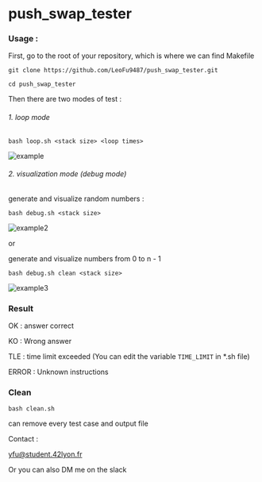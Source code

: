 # push_swap_tester

### Usage :

First, go to the root of your repository, which is where we can find Makefile

```git clone https://github.com/LeoFu9487/push_swap_tester.git```

```cd push_swap_tester```

Then there are two modes of test :

###### 1. loop mode

```bash loop.sh <stack size> <loop times>```

![example](https://user-images.githubusercontent.com/70040774/118051305-0b7fa580-b381-11eb-9568-36b44748b10f.png)


###### 2. visualization mode (debug mode)

generate and visualize random numbers : 

```bash debug.sh <stack size>```

![example2](https://user-images.githubusercontent.com/70040774/118052309-cceaea80-b382-11eb-8c9d-39675e9143ba.png)

or

generate and visualize numbers from 0 to n - 1

```bash debug.sh clean <stack size>```

![example3](https://user-images.githubusercontent.com/70040774/118052350-daa07000-b382-11eb-95e4-c8715f70cc05.png)

### Result 

OK : answer correct

KO : Wrong answer

TLE : time limit exceeded (You can edit the variable ```TIME_LIMIT``` in *.sh file)

ERROR : Unknown instructions

### Clean

```bash clean.sh```

can remove every test case and output file

Contact : 

yfu@student.42lyon.fr

Or you can also DM me on the slack

